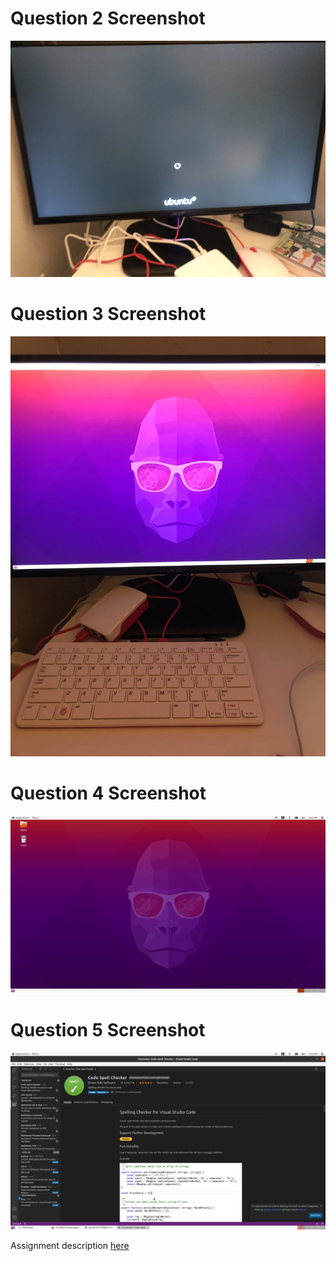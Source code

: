 # Question 2 Screenshot

![Question 2 Answer](../images/question2.png)

# Question 3 Screenshot

![Question 3 Answer](../images/question3.png)

# Question 4 Screenshot

![Question 4 Answer](../images/question4.png)

# Question 5 Screenshot

![ Question 5 Answer](../images/question5.png)

Assignment description [here](https://raw.githubusercontent.com/ra559/cis106/main/labs/lab2.md)